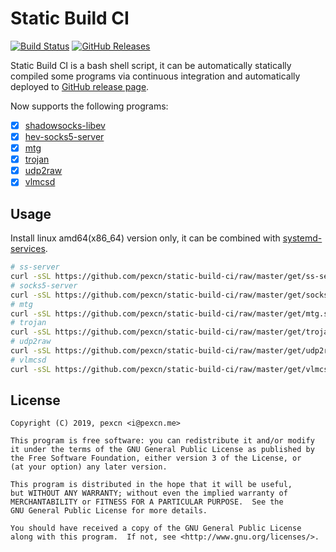 # Static Build CI

[![Build Status](https://travis-ci.org/pexcn/static-build-ci.svg?branch=master)](https://travis-ci.org/pexcn/static-build-ci)
[![GitHub Releases](https://img.shields.io/github/downloads/pexcn/static-build-ci/total.svg)](https://github.com/pexcn/static-build-ci/releases)

Static Build CI is a bash shell script, it can be automatically statically compiled some programs via continuous integration and automatically deployed to [GitHub release page](https://github.com/pexcn/static-build-ci/releases).  

Now supports the following programs:

- [x] [shadowsocks-libev](https://github.com/shadowsocks/shadowsocks-libev)
- [x] [hev-socks5-server](https://github.com/heiher/hev-socks5-server)
- [x] [mtg](https://github.com/9seconds/mtg)
- [x] [trojan](https://github.com/trojan-gfw/trojan)
- [x] [udp2raw](https://github.com/wangyu-/udp2raw-tunnel)
- [x] [vlmcsd](https://github.com/Wind4/vlmcsd)

## Usage

Install linux amd64(x86_64) version only, it can be combined with [systemd-services](https://github.com/pexcn/systemd-services).

```bash
# ss-server
curl -sSL https://github.com/pexcn/static-build-ci/raw/master/get/ss-server.sh | sh
# socks5-server
curl -sSL https://github.com/pexcn/static-build-ci/raw/master/get/socks5-server.sh | sh
# mtg
curl -sSL https://github.com/pexcn/static-build-ci/raw/master/get/mtg.sh | sh
# trojan
curl -sSL https://github.com/pexcn/static-build-ci/raw/master/get/trojan.sh | sh
# udp2raw
curl -sSL https://github.com/pexcn/static-build-ci/raw/master/get/udp2raw.sh | sh
# vlmcsd
curl -sSL https://github.com/pexcn/static-build-ci/raw/master/get/vlmcsd.sh | sh
```

## License

```
Copyright (C) 2019, pexcn <i@pexcn.me>

This program is free software: you can redistribute it and/or modify
it under the terms of the GNU General Public License as published by
the Free Software Foundation, either version 3 of the License, or
(at your option) any later version.

This program is distributed in the hope that it will be useful,
but WITHOUT ANY WARRANTY; without even the implied warranty of
MERCHANTABILITY or FITNESS FOR A PARTICULAR PURPOSE.  See the
GNU General Public License for more details.

You should have received a copy of the GNU General Public License
along with this program.  If not, see <http://www.gnu.org/licenses/>.
```
